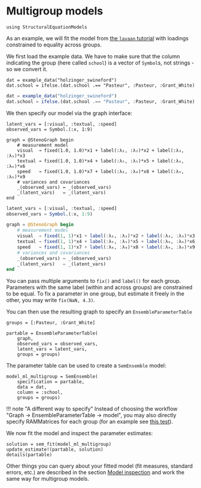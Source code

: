 # Multigroup models

```@setup mg
using StructuralEquationModels
```

As an example, we will fit the model from [the `lavaan` tutorial](https://lavaan.ugent.be/tutorial/groups.html) with loadings constrained to equality across groups.

We first load the example data. 
We have to make sure that the column indicating the group (here called `school`) is a vector of `Symbol`s, not strings - so we convert it.

```@setup mg
dat = example_data("holzinger_swineford")
dat.school = ifelse.(dat.school .== "Pasteur", :Pasteur, :Grant_White)
```

```julia
dat = example_data("holzinger_swineford")
dat.school = ifelse.(dat.school .== "Pasteur", :Pasteur, :Grant_White)
```

We then specify our model via the graph interface:

```@setup mg
latent_vars = [:visual, :textual, :speed]
observed_vars = Symbol.(:x, 1:9)

graph = @StenoGraph begin
    # measurement model
    visual  → fixed(1.0, 1.0)*x1 + label(:λ₂, :λ₂)*x2 + label(:λ₃, :λ₃)*x3
    textual → fixed(1.0, 1.0)*x4 + label(:λ₅, :λ₅)*x5 + label(:λ₆, :λ₆)*x6
    speed   → fixed(1.0, 1.0)*x7 + label(:λ₈, :λ₈)*x8 + label(:λ₉, :λ₉)*x9
    # variances and covariances
    _(observed_vars) ↔ _(observed_vars)
    _(latent_vars)   ⇔ _(latent_vars)
end
```

```julia
latent_vars = [:visual, :textual, :speed]
observed_vars = Symbol.(:x, 1:9)

graph = @StenoGraph begin
    # measurement model
    visual  → fixed(1, 1)*x1 + label(:λ₂, :λ₂)*x2 + label(:λ₃, :λ₃)*x3
    textual → fixed(1, 1)*x4 + label(:λ₅, :λ₅)*x5 + label(:λ₆, :λ₆)*x6
    speed   → fixed(1, 1)*x7 + label(:λ₈, :λ₈)*x8 + label(:λ₉, :λ₉)*x9
    # variances and covariances
    _(observed_vars) ↔ _(observed_vars)
    _(latent_vars)   ⇔ _(latent_vars)
end
```

You can pass multiple arguments to `fix()` and `label()` for each group. Parameters with the same label (within and across groups) are constrained to be equal. To fix a parameter in one group, but estimate it freely in the other, you may write `fix(NaN, 4.3)`.

You can then use the resulting graph to specify an `EnsembleParameterTable`

```@example mg; ansicolor = true
groups = [:Pasteur, :Grant_White]

partable = EnsembleParameterTable(
    graph, 
    observed_vars = observed_vars,
    latent_vars = latent_vars,
    groups = groups)
```

The parameter table can be used to create a `SemEnsemble` model:

```@example mg; ansicolor = true
model_ml_multigroup = SemEnsemble(
    specification = partable,
    data = dat,
    column = :school,
    groups = groups)
```

!!! note "A different way to specify"
    Instead of choosing the workflow "Graph -> EnsembleParameterTable -> model", you may also directly specify RAMMatrices for each group (for an example see [this test](https://github.com/StructuralEquationModels/StructuralEquationModels.jl/blob/main/test/examples/multigroup/multigroup.jl)).

We now fit the model and inspect the parameter estimates:

```@example mg; ansicolor = true
solution = sem_fit(model_ml_multigroup)
update_estimate!(partable, solution)
details(partable)
```

Other things you can query about your fitted model (fit measures, standard errors, etc.) are described in the section [Model inspection](@ref) and work the same way for multigroup models.
